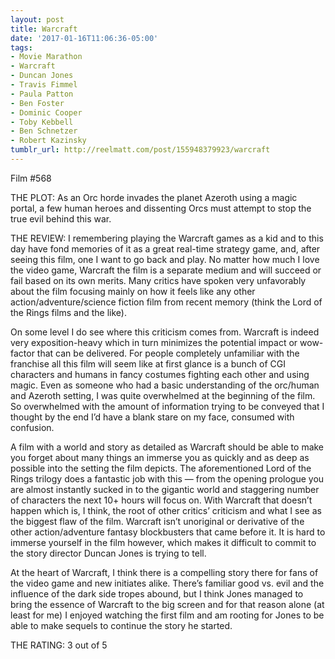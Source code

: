 ```yaml
---
layout: post
title: Warcraft
date: '2017-01-16T11:06:36-05:00'
tags:
- Movie Marathon
- Warcraft
- Duncan Jones
- Travis Fimmel
- Paula Patton
- Ben Foster
- Dominic Cooper
- Toby Kebbell
- Ben Schnetzer
- Robert Kazinsky
tumblr_url: http://reelmatt.com/post/155948379923/warcraft
---
```

Film #568

THE PLOT: As an Orc horde invades the planet Azeroth using a magic portal, a few human heroes and dissenting Orcs must attempt to stop the true evil behind this war.

THE REVIEW: I remembering playing the Warcraft games as a kid and to this day have fond memories of it as a great real-time strategy game, and, after seeing this film, one I want to go back and play. No matter how much I love the video game, Warcraft the film is a separate medium and will succeed or fail based on its own merits. Many critics have spoken very unfavorably about the film focusing mainly on how it feels like any other action/adventure/science fiction film from recent memory (think the Lord of the Rings films and the like).

On some level I do see where this criticism comes from. Warcraft is indeed very exposition-heavy which in turn minimizes the potential impact or wow-factor that can be delivered. For people completely unfamiliar with the franchise all this film will seem like at first glance is a bunch of CGI characters and humans in fancy costumes fighting each other and using magic. Even as someone who had a basic understanding of the orc/human and Azeroth setting, I was quite overwhelmed at the beginning of the film. So overwhelmed with the amount of information trying to be conveyed that I thought by the end I’d have a blank stare on my face, consumed with confusion.

A film with a world and story as detailed as Warcraft should be able to make you forget about many things an immerse you as quickly and as deep as possible into the setting the film depicts. The aforementioned Lord of the Rings trilogy does a fantastic job with this — from the opening prologue you are almost instantly sucked in to the gigantic world and staggering number of characters the next 10+ hours will focus on. With Warcraft that doesn’t happen which is, I think, the root of other critics’ criticism and what I see as the biggest flaw of the film. Warcraft isn’t unoriginal or derivative of the other action/adventure fantasy blockbusters that came before it. It is hard to immerse yourself in the film however, which makes it difficult to commit to the story director Duncan Jones is trying to tell.

At the heart of Warcraft, I think there is a compelling story there for fans of the video game and new initiates alike. There’s familiar good vs. evil and the influence of the dark side tropes abound, but I think Jones managed to bring the essence of Warcraft to the big screen and for that reason alone (at least for me) I enjoyed watching the first film and am rooting for Jones to be able to make sequels to continue the story he started.

THE RATING: 3 out of 5
